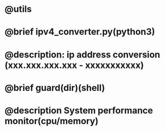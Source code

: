 # @utils
# @brief ipv4_converter.py(python3)
# @description: ip address conversion (xxx.xxx.xxx.xxx - xxxxxxxxxxx)
#
# @brief guard(dir)(shell)
# @description System performance monitor(cpu/memory)

